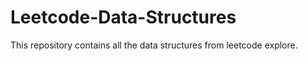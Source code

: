 # Leetcode-Data-Structures

This repository contains all the data structures from leetcode explore. 
